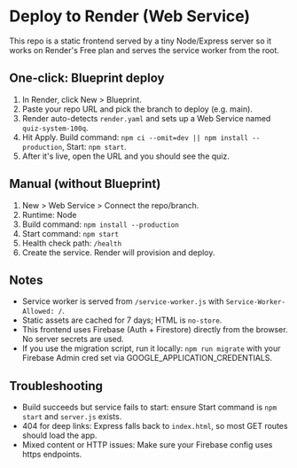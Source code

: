 # Deploy to Render (Web Service)

This repo is a static frontend served by a tiny Node/Express server so it works on Render's Free plan and serves the service worker from the root.

## One‑click: Blueprint deploy

1. In Render, click New > Blueprint.
2. Paste your repo URL and pick the branch to deploy (e.g. main).
3. Render auto-detects `render.yaml` and sets up a Web Service named `quiz-system-100q`.
4. Hit Apply. Build command: `npm ci --omit=dev || npm install --production`, Start: `npm start`.
5. After it's live, open the URL and you should see the quiz.

## Manual (without Blueprint)

1. New > Web Service > Connect the repo/branch.
2. Runtime: Node
3. Build command: `npm install --production`
4. Start command: `npm start`
5. Health check path: `/health`
6. Create the service. Render will provision and deploy.

## Notes
- Service worker is served from `/service-worker.js` with `Service-Worker-Allowed: /`.
- Static assets are cached for 7 days; HTML is `no-store`.
- This frontend uses Firebase (Auth + Firestore) directly from the browser. No server secrets are used.
- If you use the migration script, run it locally: `npm run migrate` with your Firebase Admin cred set via GOOGLE_APPLICATION_CREDENTIALS.

## Troubleshooting
- Build succeeds but service fails to start: ensure Start command is `npm start` and `server.js` exists.
- 404 for deep links: Express falls back to `index.html`, so most GET routes should load the app.
- Mixed content or HTTP issues: Make sure your Firebase config uses https endpoints.
